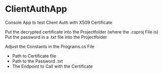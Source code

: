# ClientAuthApp
Console App to test Client Auth with X509 Certificate

Put the decrypted certificate into the Projectfolder (where the .csproj File is)
Put the password in a .txt file into the Projectfolder


Adjust the Constants in the Programs.cs File
- Path to Certificate file
- Path to the Password .txt
- The Endpoint to Call with the Certificate
